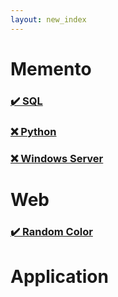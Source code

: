 ```yaml
---
layout: new_index
---
```


# Memento
### [✔️ SQL](pages/memento-sql.md)
### [❌ Python](pages/memento-python.md)
### [❌ Windows Server](pages/memento-windowsServer.md)

# Web
### [✔️ Random Color](pages%5Crandom-color%5Cindex.html)

# Application
